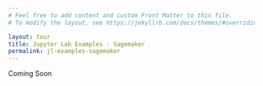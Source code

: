 ```yaml
---
# Feel free to add content and custom Front Matter to this file.
# To modify the layout, see https://jekyllrb.com/docs/themes/#overriding-theme-defaults

layout: tour
title: Jupyter Lab Examples - Sagemaker
permalink: jl-examples-sagemaker
---
```


Coming Soon